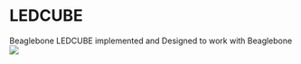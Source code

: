 # LEDCUBE
Beaglebone
LEDCUBE implemented and Designed to work with Beaglebone
![](images/VID_20190215_205614.gif)
